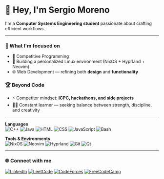 # 👋 Hey, I'm Sergio Moreno
I'm a **Computer Systems Engineering student** passionate about crafting efficient workflows.

---

### 🧠 What I'm focused on
- 🧩 Competitive Programming
- 🧰 Building a personalized Linux environment (NixOS + Hyprland + Neovim)
- 🌐 Web Development — refining both **design** and **functionality**

### 🏆 Beyond Code
- ⚡ Competitor mindset: **ICPC, hackathons, and side projects**  
- 🧘‍♂️ Constant learner — seeking balance between strength, discipline, and creativity  
---
**Languages**  
![C++](https://img.shields.io/badge/C++-00599C?style=flat-square&logo=c%2B%2B&logoColor=white)
![Java](https://img.shields.io/badge/Java-ED8B00?style=flat-square&logo=openjdk&logoColor=white)
![HTML](https://img.shields.io/badge/HTML-E34F26?style=flat-square&logo=html5&logoColor=white)
![CSS](https://img.shields.io/badge/CSS-1572B6?style=flat-square&logo=css3&logoColor=white)
![JavaScript](https://img.shields.io/badge/JavaScript-F7DF1E?style=flat-square&logo=javascript&logoColor=black)
![Bash](https://img.shields.io/badge/Bash-121011?style=flat-square&logo=gnu-bash&logoColor=white)

**Tools & Environments**  
![NixOS](https://img.shields.io/badge/NixOS-5277C3?style=flat-square&logo=nixos&logoColor=white)
![Neovim](https://img.shields.io/badge/Neovim-57A143?style=flat-square&logo=neovim&logoColor=white)
![Hyprland](https://img.shields.io/badge/Hyprland-00A8E8?style=flat-square&logo=wayland&logoColor=white)
![Git](https://img.shields.io/badge/Git-F05032?style=flat-square&logo=git&logoColor=white)
![Qt](https://img.shields.io/badge/Qt-41CD52?style=flat-square&logo=qt&logoColor=white)

---

### 🌐 Connect with me
[![LinkedIn](https://img.shields.io/badge/LinkedIn-0A66C2?style=for-the-badge&logo=linkedin&logoColor=white)](www.linkedin.com/in/sergio-moreno-22244a302)
[![LeetCode](https://img.shields.io/badge/LeetCode-FFA116?style=for-the-badge&logo=leetcode&logoColor=black)](https://leetcode.com/u/Samce/)
[![CodeForces](https://img.shields.io/badge/Codeforces-1F8ACB?style=for-the-badge&logo=codeforces&logoColor=white)](https://codeforces.com/profile/samce)
[![FreeCodeCamp](https://img.shields.io/badge/FreeCodeCamp-0A0A23?style=for-the-badge&logo=freecodecamp&logoColor=white)](https://www.freecodecamp.org/samceee)
